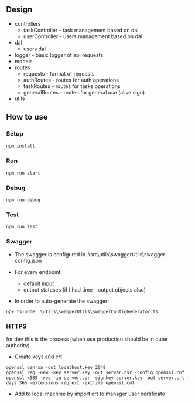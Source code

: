 ## Design

- controllers
    - taskController - task management based on dal
    - userController - users management based on dal
- dal
    - users dal
- logger - basic logger of api requests
- models
- routes
    - requests - format of requests
    - authRoutes - routes for auth operations
    - taskRoutes - routes for tasks operations
    - generalRoutes - routes for general use (alive sign)
- utils

## How to use

### Setup

```sh
npm install
```

### Run

```shell
npm run start
```

### Debug

```shell
npm run debug
```

### Test

```shell
npm run test
```

### Swagger

- The swagger is configured in .\src\utils\swaggerUtils\swagger-config.json
- For every endpoint:
    - default input
    - output statuses (if I had time - output objects also)

- In order to auto-generate the swagger:

```shell
npx ts-node .\utils\swaggerUtils\swaggerConfigGenerator.ts
```

### HTTPS

for dev this is the process (when use production should be in outer authority)

- Create keys and crt

```shell
openssl genrsa -out localhost.key 2048
openssl req -new -key server.key -out server.csr -config openssl.cnf
openssl x509 -req -in server.csr -signkey server.key -out server.crt -days 365 -extensions req_ext -extfile openssl.cnf
```

- Add to local machine by import crt to manager user certificate